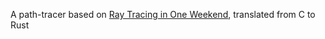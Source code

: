 A  path-tracer based on [Ray Tracing in One Weekend](https://raytracing.github.io/books/RayTracingInOneWeekend.html), translated from C to Rust
